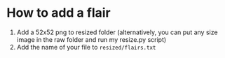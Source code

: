 # How to add a flair

1. Add a 52x52 png to resized folder (alternatively, you can put any size image in the raw folder and run my resize.py script)
2. Add the name of your file to `resized/flairs.txt`
